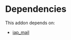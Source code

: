 # Dependencies

This addon depends on:

- [iap_mail](https://github.com/bringout/oca-ocb-technical)
